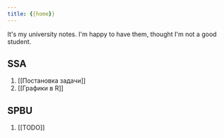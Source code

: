 ```yaml
---
title: {{home}}
---
```

It's my university notes. I'm happy to have them, thought I'm not a good student.

## SSA
1. [[Постановка задачи]]
2. [[Графики в R]]

## SPBU
1. [[TODO]]